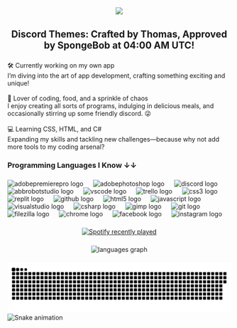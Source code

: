 <div align="center">
  <img height="200" src="https://i.postimg.cc/jSrhnxX5/banner-github-copy.png"  />
</div>

###

<h2 align="center">Discord Themes: Crafted by Thomas, Approved by SpongeBob at 04:00 AM UTC!</h2>

###

<p align="left">🛠️ Currently working on my own app<br>I’m diving into the art of app development, crafting something exciting and unique!<br><br>🍔 Lover of coding, food, and a sprinkle of chaos<br>I enjoy creating all sorts of programs, indulging in delicious meals, and occasionally stirring up some friendly discord. 😜<br><br>💻 Learning CSS, HTML, and C#<br>Expanding my skills and tackling new challenges—because why not add more tools to my coding arsenal?</p>

###

<h3 align="left">Programming Languages I Know ↓↓</h3>

###

<div align="left">
  <img src="https://skillicons.dev/icons?i=pr" height="37" alt="adobepremierepro logo"  />
  <img width="14" />
  <img src="https://skillicons.dev/icons?i=ps" height="37" alt="adobephotoshop logo"  />
  <img width="14" />
  <img src="https://skillicons.dev/icons?i=discord" height="37" alt="discord logo"  />
  <img width="14" />
  <img src="https://skillicons.dev/icons?i=bots" height="37" alt="abbrobotstudio logo"  />
  <img width="14" />
  <img src="https://skillicons.dev/icons?i=vscode" height="37" alt="vscode logo"  />
  <img width="14" />
  <img src="https://cdn.jsdelivr.net/gh/devicons/devicon/icons/trello/trello-plain.svg" height="37" alt="trello logo"  />
  <img width="14" />
  <img src="https://skillicons.dev/icons?i=css" height="37" alt="css3 logo"  />
  <img width="14" />
  <img src="https://skillicons.dev/icons?i=replit" height="37" alt="replit logo"  />
  <img width="14" />
  <img src="https://skillicons.dev/icons?i=github" height="37" alt="github logo"  />
  <img width="14" />
  <img src="https://skillicons.dev/icons?i=html" height="37" alt="html5 logo"  />
  <img width="14" />
  <img src="https://cdn.jsdelivr.net/gh/devicons/devicon/icons/javascript/javascript-original.svg" height="37" alt="javascript logo"  />
  <img width="14" />
  <img src="https://skillicons.dev/icons?i=visualstudio" height="37" alt="visualstudio logo"  />
  <img width="14" />
  <img src="https://skillicons.dev/icons?i=cs" height="37" alt="csharp logo"  />
  <img width="14" />
  <img src="https://cdn.jsdelivr.net/gh/devicons/devicon/icons/gimp/gimp-original.svg" height="37" alt="gimp logo"  />
  <img width="14" />
  <img src="https://cdn.jsdelivr.net/gh/devicons/devicon/icons/git/git-original.svg" height="37" alt="git logo"  />
  <img width="14" />
  <img src="https://cdn.jsdelivr.net/gh/devicons/devicon/icons/filezilla/filezilla-plain.svg" height="37" alt="filezilla logo"  />
  <img width="14" />
  <img src="https://cdn.jsdelivr.net/gh/devicons/devicon/icons/chrome/chrome-original.svg" height="37" alt="chrome logo"  />
  <img width="14" />
  <img src="https://cdn.jsdelivr.net/gh/devicons/devicon/icons/facebook/facebook-plain.svg" height="37" alt="facebook logo"  />
  <img width="14" />
  <img src="https://skillicons.dev/icons?i=instagram" height="37" alt="instagram logo"  />
</div>

###

<div align="center">
  <a href="https://open.spotify.com/user/5mzpusyea4zcmevbljg1oh3gy">
    <img src="https://spotify-recently-played-readme.vercel.app/api?user=5mzpusyea4zcmevbljg1oh3gy&count=3&unique=false" alt="Spotify recently played"  />
  </a>
</div>

###

<div align="center">
  <img src="https://github-readme-stats.vercel.app/api/top-langs?username=thomasthanos&locale=en&hide_title=false&layout=compact&card_width=320&langs_count=5&theme=bear&hide_border=false&order=2" height="180" alt="languages graph"  />
</div>

###
<picture>
  <source media="(prefers-color-scheme: dark)" srcset="https://raw.githubusercontent.com/thomasthanos/thomasthanos/refs/heads/output/github-snake-dark.svg" />
  <source media="(prefers-color-scheme: light)" srcset="https://raw.githubusercontent.com/thomasthanos/thomasthanos/refs/heads/output/github-snake.svg" />
  <img alt="github-snake" src="https://raw.githubusercontent.com/thomasthanos/thomasthanos/refs/heads/output/github-snake.svg" />
</picture>

<img src="https://raw.githubusercontent.com/thomasthanos/thomasthanos/output/snake.svg" alt="Snake animation" />

###
